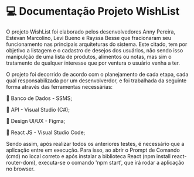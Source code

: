 # 💻 Documentação Projeto WishList

<p>O projeto WishList foi elaborado pelos desenvolvedores Anny Pereira, Estevan Marcolino, Levi Bueno e Rayssa Besse que fracionaram seu funcionamento nas principais arquiteturas do sistema.
Este citado, tem por objetivo a listagem e o cadastro de desejos dos usuários, não sendo isso manipulção de uma lista de produtos, alimentos ou notas, mas sim o tratamento de qualquer interesse que por ventura o usuário venha a ter.
<p>O projeto foi decorrido de acordo com o planejamento de cada etapa, cada qual responsabilizada por um desenvolverdor, e foi trabalhada da seguinte forma através das ferramentas necessárias:
<p>📎 Banco de Dados - SSMS;
<p>📎 API - Visual Studio (C#);
<p>📎 Design UI/UX - Figma;
<p>📎 React JS - Visual Studio Code;
<p>Sendo assim, após realizar todos os anteriores testes, é necessário que a aplicação entre em execução. Para isso, ao abrir o Prompt de Comando (cmd) no local correto e após instalar a biblioteca React (npm install react-router-dom), executa-se o comando 'npm start', que irá rodar a aplicação no browser.

